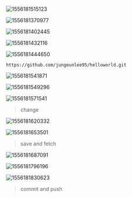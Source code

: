 ![1556181515123](assets/1556181515123.png)





![1556181370977](assets/1556181370977.png)





![1556181402445](assets/1556181402445.png)





![1556181432116](assets/1556181432116.png)

![1556181444650](assets/1556181444650.png)



`https://github.com/jungeunlee95/helloworld.git`



![1556181541871](assets/1556181541871.png)

![1556181549296](assets/1556181549296.png)

![1556181571541](assets/1556181571541.png)

> change

![1556181620332](assets/1556181620332.png)

![1556181653501](assets/1556181653501.png)

> save and fetch





![1556181687091](assets/1556181687091.png)

![1556181796196](assets/1556181796196.png)

![1556181830623](assets/1556181830623.png)

> commit and push